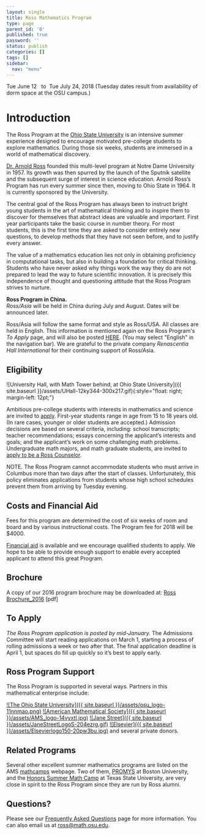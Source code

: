 ```yaml
---
layout: single
title: Ross Mathematics Program
type: page
parent_id: '0'
published: true
password: ''
status: publish
categories: []
tags: []
sidebar:
  nav: "menu"
---
```

  Tue June 12   to  Tue July 24, 2018
(Tuesday dates result from availability of dorm space at the OSU campus.)

# Introduction

The Ross Program at the <a href="http://www.osu.edu">Ohio State University</a> is an intensive summer experience designed to encourage motivated pre-college students to explore mathematics. During those six weeks, students are immersed in a world of mathematical discovery.

[Dr. Arnold Ross](/alumni/biography/ "Ross Biography") founded this multi-level program at Notre Dame University in 1957\. Its growth was then spurred by the launch of the Sputnik satellite and the subsequent surge of interest in science education. Arnold Ross’s Program has run every summer since then, moving to Ohio State in 1964\. It is currently sponsored by the University.

The central goal of the Ross Program has always been to instruct bright young students in the art of mathematical thinking and to inspire them to discover for themselves that abstract ideas are valuable and important. First year participants take the basic course in number theory. For most students, this is the first time they are asked to consider entirely new questions, to develop methods that they have not seen before, and to justify every answer.

The value of a mathematics education lies not only in obtaining proficiency in computational tasks, but also in building a foundation for critical thinking. Students who have never asked why things work the way they do are not prepared to lead the way to future scientific innovation. It is precisely this independence of thought and questioning attitude that the Ross Program strives to nurture.

**Ross Program in China.**  
_Ross/Asia_ will be held in China during July and August.  Dates will be announced later.  

Ross/Asia will follow the same format and style as Ross/USA. All classes are held in English. This information is mentioned again on the Ross Program's _To Apply_ page, and will also be posted [HERE](http://www.rossmathasia.org/).  (You may select "English" in the navigation bar). We are grateful to the private company _Renascentia Hall International_ for their continuing support of Ross/Asia.

## Eligibility

![University Hall, with Math Tower behind, at Ohio State University]({{ site.baseurl }}/assets/UHall-12ky344-300x217.gif){:style="float: right; margin-left: 12pt;"}

Ambitious pre-college students with interests in mathematics and science are invited to [apply](/first-years/to-apply/). First-year students range in age from 15 to 18 years old. (In rare cases, younger or older students are accepted.)  Admission decisions are based on several criteria, including: school transcripts; teacher recommendations;  essays concerning the applicant’s interests and goals; and the applicant’s work on some challenging math problems.  
Undergraduate math majors, and math graduate students, are invited to [apply to be a Ross Counselor](/counselors/).

NOTE. The Ross Program cannot accommodate students who must arrive in Columbus more than two days after the start of classes. Unfortunately, this policy eliminates applications from students whose high school schedules prevent them from arriving by Tuesday evening.

## Costs and Financial Aid

Fees for this program are determined the cost of six weeks of room and board and by various instructional costs. The Program fee for 2018 will be $4000.

[Financial aid](/first-years/faq "Frequently Asked Questions") is available and we encourage qualified students to apply. We hope to be able to provide enough support to enable every accepted applicant to attend this great Program.

## Brochure

A copy of our 2016 program brochure may be downloaded at:  [Ross Brochure_2016](/files/2014/08/Ross-Brochure_2016-2ioc4zs.pdf) [pdf]

## To Apply

_The Ross Program application is posted by mid-January._  The Admissions Committee will start reading applications on March 1, starting a process of rolling admissions a week or two after that.  The final application deadline is April 1, but spaces do fill up quickly so it’s best to apply early.

## Ross Program Support

The Ross Program is supported in several ways. Partners in this mathematical enterprise include:

[![The Ohio State University]({{ site.baseurl }}/assets/osu_logo-11nnmao.png)](http://www.osu.edu/) [![American Mathematical Society]({{ site.baseurl }}/assets/AMS_logo-14vyxtl.jpg)](http://www.ams.org/programs/edu-support/epsilon/emp-epsilon) [![Jane Street]({{ site.baseurl }}/assets/JaneStreetLogoS-204ezrg.gif)](https://www.janestreet.com/) [![Elsevier]({{ site.baseurl }}/assets/Elsevierlogo150-20pw3bu.jpg)](http://www.elsevier.com/) and several private donors.

## Related Programs

Several other excellent summer mathematics programs are listed on the AMS [mathcamps](http://www.ams.org/programs/students/high-school/emp-mathcamps) webpage. Two of them, [PROMYS](http://www.promys.org) at Boston University, and the [Honors Summer Math Camp](http://www.txstate.edu/mathworks/camps/hsmc.html) at Texas State University, are very close in spirit to the Ross Program since they are run by Ross alumni.

## Questions?

Please see our [Frequently Asked Questions](/first-years/faq/) page for more information. You can also email us at [ross@math.osu.edu](mailto:ross@math.osu.edu).

